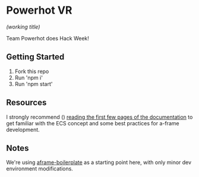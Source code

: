 # Powerhot VR
_(working title)_

Team Powerhot does Hack Week!

## Getting Started
1. Fork this repo
2. Run 'npm i'
3. Run 'npm start'

## Resources
I strongly recommend ()
[reading the first few pages of the documentation](https://aframe.io/docs/0.5.0/introduction/) to get familiar with the ECS concept and some best practices for a-frame development.

## Notes
We're using [aframe-boilerplate](https://github.com/aframevr/aframe-boilerplate/) as a starting point here, with only minor dev environment modifications.
